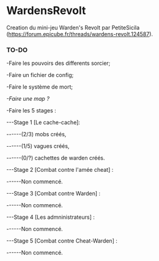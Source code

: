 # WardensRevolt
Creation du mini-jeu Warden's Revolt par PetiteSicila (https://forum.epicube.fr/threads/wardens-revolt.124587).

### TO-DO

-Faire les pouvoirs des differents sorcier;

-Faire un fichier de config;

-Faire le système de mort;

_-Faire une map ?_

-Faire les 5 stages :

---Stage 1 [Le cache-cache]:

------(2/3) mobs créés,

------(1/5) vagues créés,

------(0/?) cachettes de warden créés.

---Stage 2 [Combat contre l'amée cheat] :

------Non commencé.

---Stage 3 [Combat contre Warden] :

------Non commencé.

---Stage 4 [Les admninistrateurs] :

------Non commencé.

---Stage 5 [Combat contre Cheat-Warden] :

------Non commencé.
